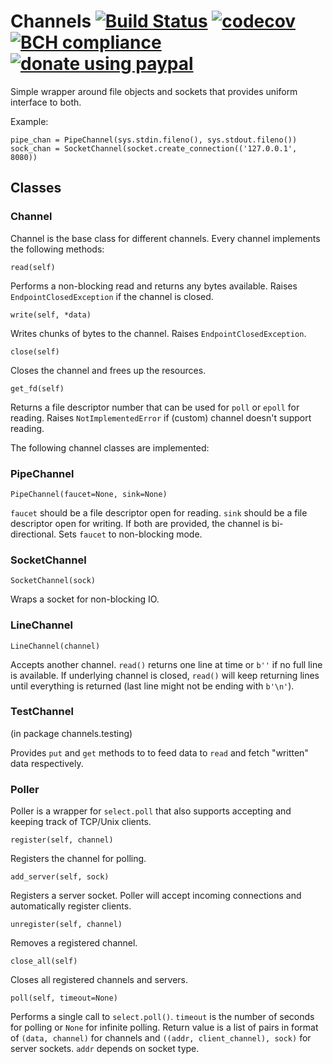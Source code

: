 # Channels [![Build Status](https://travis-ci.com/aragaer/channels.svg?branch=master)](https://travis-ci.com/aragaer/channels) [![codecov](https://codecov.io/gh/aragaer/channels/branch/master/graph/badge.svg)](https://codecov.io/gh/aragaer/channels) [![BCH compliance](https://bettercodehub.com/edge/badge/aragaer/channels?branch=master)](https://bettercodehub.com/results/aragaer/channels) [![donate using paypal](https://www.paypalobjects.com/en_US/i/btn/btn_donate_SM.gif)](https://www.paypal.com/cgi-bin/webscr?cmd=_donations&business=aragaer@gmail.com&lc=RU&item_name=CHANNELS&currency_code=USD&bn=PP-DonationsBF:btn_donate_SM.gif:NonHosted)

Simple wrapper around file objects and sockets that provides uniform interface to both.

Example:

    pipe_chan = PipeChannel(sys.stdin.fileno(), sys.stdout.fileno())
	sock_chan = SocketChannel(socket.create_connection(('127.0.0.1', 8080))

## Classes

### Channel
Channel is the base class for different channels. Every channel
implements the following methods:

`read(self)`

Performs a non-blocking read and returns any bytes available. Raises
`EndpointClosedException` if the channel is closed.

`write(self, *data)`

Writes chunks of bytes to the channel. Raises `EndpointClosedException`.

`close(self)`

Closes the channel and frees up the resources.

`get_fd(self)`

Returns a file descriptor number that can be used for `poll` or
`epoll` for reading. Raises `NotImplementedError` if (custom) channel
doesn't support reading.

The following channel classes are implemented:

### PipeChannel

`PipeChannel(faucet=None, sink=None)`

`faucet` should be a file descriptor open for reading. `sink` should
be a file descriptor open for writing. If both are provided, the
channel is bi-directional. Sets `faucet` to non-blocking mode.

### SocketChannel

`SocketChannel(sock)`

Wraps a socket for non-blocking IO.

### LineChannel

`LineChannel(channel)`

Accepts another channel. `read()` returns one line at time or `b''` if
no full line is available. If underlying channel is closed, `read()`
will keep returning lines until everything is returned (last line
might not be ending with `b'\n'`).

### TestChannel

(in package channels.testing)

Provides `put` and `get` methods to to feed data to `read` and fetch "written" data respectively.

### Poller
Poller is a wrapper for `select.poll` that also supports accepting and
keeping track of TCP/Unix clients.

`register(self, channel)`

Registers the channel for polling.

`add_server(self, sock)`

Registers a server socket. Poller will accept incoming connections and
automatically register clients.

`unregister(self, channel)`

Removes a registered channel.

`close_all(self)`

Closes all registered channels and servers.

`poll(self, timeout=None)`

Performs a single call to `select.poll()`. `timeout` is the number of
seconds for polling or `None` for infinite polling. Return value is a
list of pairs in format of `(data, channel)` for channels and `((addr,
client_channel), sock)` for server sockets. `addr` depends on socket
type.
